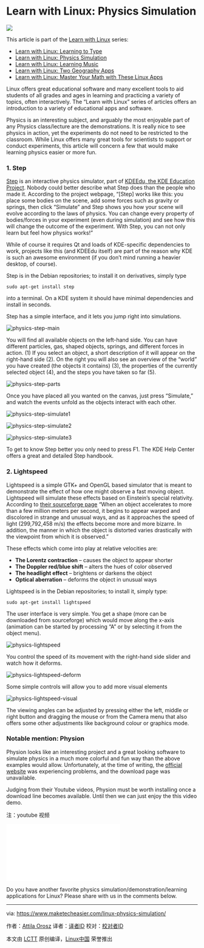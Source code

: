 Learn with Linux: Physics Simulation
================================================================================
![](https://www.maketecheasier.com/assets/uploads/2015/07/physics-fetured.jpg)

This article is part of the [Learn with Linux][1] series:

- [Learn with Linux: Learning to Type][2]
- [Learn with Linux: Physics Simulation][3]
- [Learn with Linux: Learning Music][4]
- [Learn with Linux: Two Geography Apps][5]
- [Learn with Linux: Master Your Math with These Linux Apps][6]

Linux offers great educational software and many excellent tools to aid students of all grades and ages in learning and practicing a variety of topics, often interactively. The “Learn with Linux” series of articles offers an introduction to a variety of educational apps and software.

Physics is an interesting subject, and arguably the most enjoyable part of any Physics class/lecture are the demonstrations. It is really nice to see physics in action, yet the experiments do not need to be restricted to the classroom. While Linux offers many great tools for scientists to support or conduct experiments, this article will concern a few that would make learning physics easier or more fun.

### 1. Step ###

[Step][7] is an interactive physics simulator, part of [KDEEdu, the KDE Education Project][8]. Nobody could better describe what Step does than the people who made it. According to the project webpage, “[Step] works like this: you place some bodies on the scene, add some forces such as gravity or springs, then click “Simulate” and Step shows you how your scene will evolve according to the laws of physics. You can change every property of bodies/forces in your experiment (even during simulation) and see how this will change the outcome of the experiment. With Step, you can not only learn but feel how physics works!”

While of course it requires Qt and loads of KDE-specific dependencies to work, projects like this (and KDEEdu itself) are part of the reason why KDE is such an awesome environment (if you don’t mind running a heavier desktop, of course).

Step is in the Debian repositories; to install it on derivatives, simply type

    sudo apt-get install step

into a terminal. On a KDE system it should have minimal dependencies and install in seconds.

Step has a simple interface, and it lets you jump right into simulations.

![physics-step-main](https://www.maketecheasier.com/assets/uploads/2015/07/physics-step-main.png)

You will find all available objects on the left-hand side. You can have different particles, gas, shaped objects, springs, and different forces in action. (1) If you select an object, a short description of it will appear on the right-hand side (2). On the right you will also see an overview of the “world” you have created (the objects it contains) (3), the properties of the currently selected object (4), and the steps you have taken so far (5).

![physics-step-parts](https://www.maketecheasier.com/assets/uploads/2015/07/physics-step-parts.png)

Once you have placed all you wanted on the canvas, just press “Simulate,” and watch the events unfold as the objects interact with each other.

![physics-step-simulate1](https://www.maketecheasier.com/assets/uploads/2015/07/physics-step-simulate1.png)

![physics-step-simulate2](https://www.maketecheasier.com/assets/uploads/2015/07/physics-step-simulate2.png)

![physics-step-simulate3](https://www.maketecheasier.com/assets/uploads/2015/07/physics-step-simulate3.png)

To get to know Step better you only need to press F1. The KDE Help Center offers a great and detailed Step handbook.

### 2. Lightspeed ###

Lightspeed is a simple GTK+ and OpenGL based simulator that is meant to demonstrate the effect of how one might observe a fast moving object. Lightspeed will simulate these effects based on Einstein’s special relativity. According to [their sourceforge page][9] “When an object accelerates to more than a few million meters per second, it begins to appear warped and discolored in strange and unusual ways, and as it approaches the speed of light (299,792,458 m/s) the effects become more and more bizarre. In addition, the manner in which the object is distorted varies drastically with the viewpoint from which it is observed.”

These effects which come into play at relative velocities are:

- **The Lorentz contraction** – causes the object to appear shorter
- **The Doppler red/blue shift** – alters the hues of color observed
- **The headlight effect** – brightens or darkens the object
- **Optical aberration** – deforms the object in unusual ways

Lightspeed is in the Debian repositories; to install it, simply type:

    sudo apt-get install lightspeed

The user interface is very simple. You get a shape (more can be downloaded from sourceforge) which would move along the x-axis (animation can be started by processing “A” or by selecting it from the object menu).

![physics-lightspeed](https://www.maketecheasier.com/assets/uploads/2015/08/physics-lightspeed.png)

You control the speed of its movement with the right-hand side slider and watch how it deforms.

![physics-lightspeed-deform](https://www.maketecheasier.com/assets/uploads/2015/08/physics-lightspeed-deform.png)

Some simple controls will allow you to add more visual elements

![physics-lightspeed-visual](https://www.maketecheasier.com/assets/uploads/2015/08/physics-lightspeed-visual.png)

The viewing angles can be adjusted by pressing either the left, middle or right button and dragging the mouse or from the Camera menu that also offers some other adjustments like background colour or graphics mode.

### Notable mention: Physion ###

Physion looks like an interesting project and a great looking software to simulate physics in a much more colorful and fun way than the above examples would allow. Unfortunately, at the time of writing, the [official website][10] was experiencing problems, and the download page was unavailable.

Judging from their Youtube videos, Physion must be worth installing once a download line becomes available. Until then we can just enjoy the this video demo.

注：youtube 视频
<iframe frameborder="0" src="//www.youtube.com/embed/P32UHa-3BfU?autoplay=1&amp;autohide=2&amp;border=0&amp;wmode=opaque&amp;enablejsapi=1&amp;controls=0&amp;showinfo=0" id="youtube-iframe"></iframe>

Do you have another favorite physics simulation/demonstration/learning applications for Linux? Please share with us in the comments below.

--------------------------------------------------------------------------------

via: https://www.maketecheasier.com/linux-physics-simulation/

作者：[Attila Orosz][a]
译者：[译者ID](https://github.com/译者ID)
校对：[校对者ID](https://github.com/校对者ID)

本文由 [LCTT](https://github.com/LCTT/TranslateProject) 原创编译，[Linux中国](https://linux.cn/) 荣誉推出

[a]:https://www.maketecheasier.com/author/attilaorosz/
[1]:https://www.maketecheasier.com/series/learn-with-linux/
[2]:https://www.maketecheasier.com/learn-to-type-in-linux/
[3]:https://www.maketecheasier.com/linux-physics-simulation/
[4]:https://www.maketecheasier.com/linux-learning-music/
[5]:https://www.maketecheasier.com/linux-geography-apps/
[6]:https://www.maketecheasier.com/learn-linux-maths/
[7]:https://edu.kde.org/applications/all/step
[8]:https://edu.kde.org/
[9]:http://lightspeed.sourceforge.net/
[10]:http://www.physion.net/